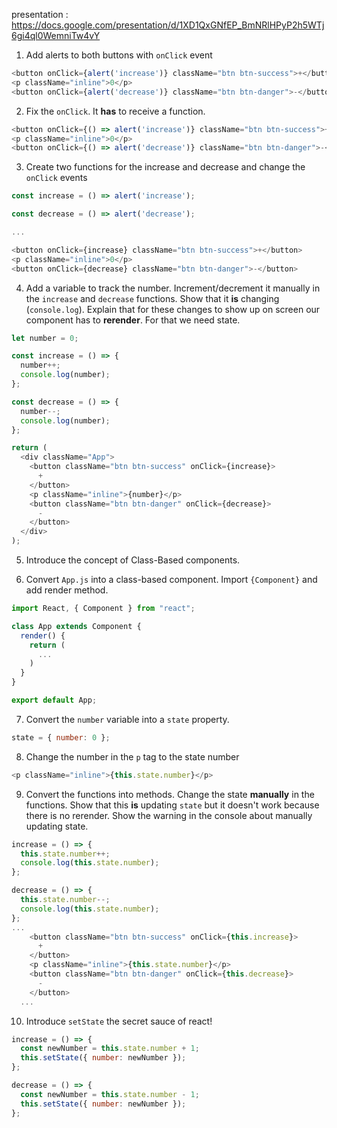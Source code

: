 presentation : https://docs.google.com/presentation/d/1XD1QxGNfEP_BmNRlHPyP2h5WTj6gi4ql0WemniTw4vY

1. Add alerts to both buttons with `onClick` event

```javascript
<button onClick={alert('increase')} className="btn btn-success">+</button>
<p className="inline">0</p>
<button onClick={alert('decrease')} className="btn btn-danger">-</button>
```

2. Fix the `onClick`. It **has** to receive a function.

```javascript
<button onClick={() => alert('increase')} className="btn btn-success">+</button>
<p className="inline">0</p>
<button onClick={() => alert('decrease')} className="btn btn-danger">-</button>
```

3. Create two functions for the increase and decrease and change the `onClick` events

```javascript
const increase = () => alert('increase');

const decrease = () => alert('decrease');

...

<button onClick={increase} className="btn btn-success">+</button>
<p className="inline">0</p>
<button onClick={decrease} className="btn btn-danger">-</button>
```

4. Add a variable to track the number.
   Increment/decrement it manually in the `increase` and `decrease` functions.
   Show that it **is** changing (`console.log`).
   Explain that for these changes to show up on screen our component has to **rerender**.
   For that we need state.

```javascript
let number = 0;

const increase = () => {
  number++;
  console.log(number);
};

const decrease = () => {
  number--;
  console.log(number);
};

return (
  <div className="App">
    <button className="btn btn-success" onClick={increase}>
      +
    </button>
    <p className="inline">{number}</p>
    <button className="btn btn-danger" onClick={decrease}>
      -
    </button>
  </div>
);
```

5. Introduce the concept of Class-Based components.

6. Convert `App.js` into a class-based component.
   Import `{Component}` and add render method.

```javascript
import React, { Component } from "react";

class App extends Component {
  render() {
    return (
      ...
    )
  }
}

export default App;
```

7. Convert the `number` variable into a `state` property.

```javascript
state = { number: 0 };
```

8. Change the number in the `p` tag to the state number

```javascript
<p className="inline">{this.state.number}</p>
```

9. Convert the functions into methods.
   Change the state **manually** in the functions.
   Show that this **is** updating `state` but it doesn't work because there is no rerender.
   Show the warning in the console about manually updating state.

```javascript
increase = () => {
  this.state.number++;
  console.log(this.state.number);
};

decrease = () => {
  this.state.number--;
  console.log(this.state.number);
};
...
    <button className="btn btn-success" onClick={this.increase}>
      +
    </button>
    <p className="inline">{this.state.number}</p>
    <button className="btn btn-danger" onClick={this.decrease}>
      -
    </button>
  ...
```

10. Introduce `setState` the secret sauce of react!

```javascript
increase = () => {
  const newNumber = this.state.number + 1;
  this.setState({ number: newNumber });
};

decrease = () => {
  const newNumber = this.state.number - 1;
  this.setState({ number: newNumber });
};
```
